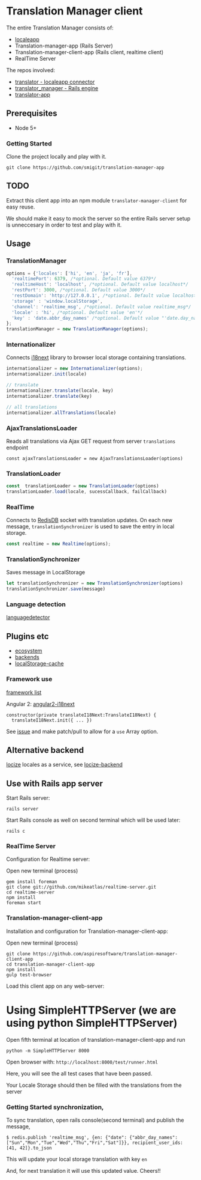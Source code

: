 # Translation Manager client

The entire Translation Manager consists of:
- [localeapp](https://www.localeapp.com/)
- Translation-manager-app (Rails Server)
- Translation-manager-client-app (Rails client, realtime client)
- RealTime Server

The repos involved:
- [translator - localeapp connector](https://github.com/kristianmandrup/translator)
- [translator_manager - Rails engine](https://github.com/kristianmandrup/translator_manager)
- [translator-app](https://github.com/kristianmandrup/sample-translator-app)

## Prerequisites
- Node 5+

### Getting Started

Clone the project locally and play with it.

`git clone https://github.com/smigit/translation-manager-app`

## TODO

Extract this client app into an npm module `translator-manager-client` for easy reuse.

We should make it easy to mock the server so the entire Rails server setup is unneccesary in order to test and play with it.

## Usage

### TranslationManager

```js
options = {'locales': ['hi', 'en', 'ja', 'fr'],
  'realtimePort': 6379, /*optional. Default value 6379*/
  'realtimeHost': 'localhost', /*optional. Default value localhost*/
  'restPort': 3000, /*optional. Default value 3000*/
  'restDomain': 'http://127.0.0.1', /*optional. Default value localhost*/
  'storage' : 'window.localStorage',
  'channel': 'realtime_msg', /*optional. Default value realtime_msg*/
  'locale' : 'hi', /*optional. Default value 'en'*/
  'key' : 'date.abbr_day_names' /*optional. Default value "'date.day_names'"*/
};
translationManager = new TranslationManager(options);
```

### Internationalizer

Connects [i18next](https://www.npmjs.com/package/i18next) library to browser local storage containing translations.

```js
internationalizer = new Internationalizer(options);
internationalizer.init(locale)

// translate
internationalizer.translate(locale, key)
internationalizer.translate(key)

// all translations
internationalizer.allTranslations(locale)
```

### AjaxTranslationsLoader

Reads all translations via Ajax GET request from server `translations` endpoint

```
const ajaxTranslationsLoader = new AjaxTranslationsLoader(options)
```

### TranslationLoader

```js
const  translationLoader = new TranslationLoader(options)
translationLoader.load(locale, sucessCallback, failCallback)
```

### RealTime

Connects to [RedisDB](https://redis.io/) socket with translation updates. On each new message, `translationSynchronizer` is used to save the entry in local storage.

```js
const realtime = new Realtime(options);
```

### TranslationSynchronizer

Saves message in LocalStorage

```js
let translationSynchronizer = new TranslationSynchronizer(options)
translationSynchronizer.save(message)
```

### Language detection

[languagedetector](http://i18next.com/docs/ecosystem/#languagedetector)

## Plugins etc
- [ecosystem](http://i18next.com/docs/ecosystem/)
- [backends](http://i18next.com/docs/ecosystem/#backends)
- [localStorage-cache](https://github.com/i18next/i18next-localStorage-cache)

### Framework use

[framework list](http://i18next.com/docs/ecosystem/#frameworks)

Angular 2: [angular2-i18next](https://www.npmjs.com/package/angular2-i18next)

```
constructor(private translateI18Next:TranslateI18Next) {
  translateI18Next.init({ ... })
```

See [issue](https://github.com/apoterenko/angular2-i18next/issues/4) and make patch/pull to allow for a `use` Array option.

## Alternative backend

[locize](http://locize.com/) locales as a service, see [locize-backend](https://github.com/locize/i18next-locize-backend)

## Use with Rails app server

Start Rails server:

```
rails server
```

Start Rails console as well on second terminal which will be used later:

```
rails c
```

### RealTime Server

Configuration for Realtime server:

Open new terminal (process)

```
gem install foreman
git clone git://github.com/mikeatlas/realtime-server.git
cd realtime-server
npm install
foreman start
```

### Translation-manager-client-app

Installation and configuration for Translation-manager-client-app:

Open new terminal (process)

```
git clone https://github.com/aspiresoftware/translation-manager-client-app
cd translation-manager-client-app
npm install
gulp test-browser
```

Load this client app on any web-server:

# Using SimpleHTTPServer (we are using python SimpleHTTPServer) 
Open fifth terminal at location of translation-manager-client-app and run

`python -m SimpleHTTPServer 8000`

Open browser with: `http://localhost:8000/test/runner.html`

Here, you will see the all test cases that have been passed.

Your Locale Storage should then be filled with the translations from the server

### Getting Started synchronization,

To sync translation, open rails console(second terminal) and publish the message,

```
$ redis.publish 'realtime_msg', {en: {"date": {"abbr_day_names":["Sun","Mon","Tue","Wed","Thu","Fri","Sat"]}}, recipient_user_ids: [41, 42]}.to_json
```

This will update your local storage translation with key `en`

And, for next translation it will use this updated value. Cheers!!
